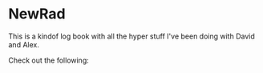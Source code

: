 # NewRad

This is a kindof log book with all the hyper stuff I've been doing with David and Alex.

Check out the following:

```{tableofcontents}
```